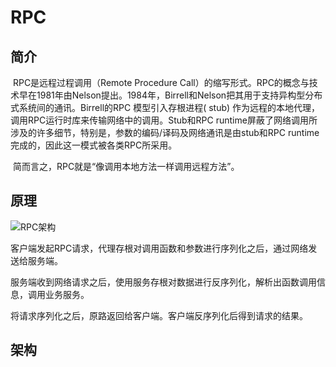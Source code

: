 # RPC

## 简介

​	RPC是远程过程调用（Remote Procedure Call）的缩写形式。RPC的概念与技术早在1981年由Nelson提出。1984年，Birrell和Nelson把其用于支持异构型分布式系统间的通讯。Birrell的RPC 模型引入存根进程( stub) 作为远程的本地代理，调用RPC运行时库来传输网络中的调用。Stub和RPC runtime屏蔽了网络调用所涉及的许多细节，特别是，参数的编码/译码及网络通讯是由stub和RPC runtime完成的，因此这一模式被各类RPC所采用。

​	简而言之，RPC就是“像调用本地方法一样调用远程方法”。

## 原理

![RPC架构](D:\GitHub\Study\RPC架构.png)

客户端发起RPC请求，代理存根对调用函数和参数进行序列化之后，通过网络发送给服务端。

服务端收到网络请求之后，使用服务存根对数据进行反序列化，解析出函数调用信息，调用业务服务。

将请求序列化之后，原路返回给客户端。客户端反序列化后得到请求的结果。

## 架构